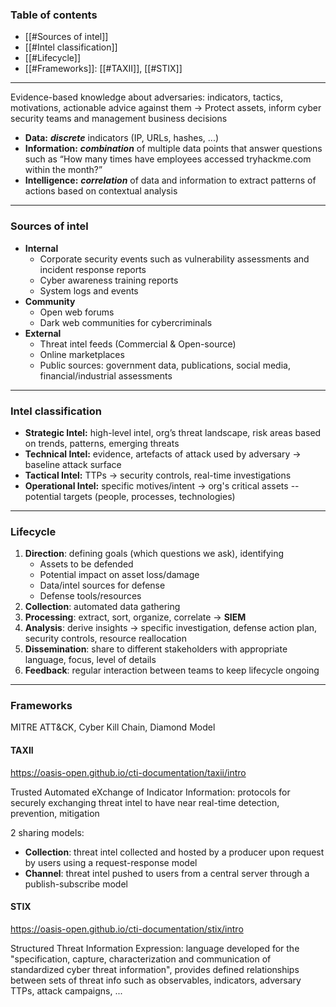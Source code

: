### Table of contents
- [[#Sources of intel]]
- [[#Intel classification]]
- [[#Lifecycle]]
- [[#Frameworks]]: [[#TAXII]], [[#STIX]]

___
Evidence-based knowledge about adversaries: indicators, tactics, motivations, actionable advice against them
$\rightarrow$ Protect assets, inform cyber security teams and management business decisions

- **Data:** ***discrete*** indicators (IP, URLs, hashes, ...)
- **Information:** ***combination*** of multiple data points that answer questions such as “How many times have employees accessed tryhackme.com within the month?”
- **Intelligence:** ***correlation*** of data and information to extract patterns of actions based on contextual analysis

___
### Sources of intel

- **Internal**
    - Corporate security events such as vulnerability assessments and incident response reports
    - Cyber awareness training reports
    - System logs and events
- **Community**
    - Open web forums
    - Dark web communities for cybercriminals
- **External**
    - Threat intel feeds (Commercial & Open-source)
    - Online marketplaces
    - Public sources: government data, publications, social media, financial/industrial assessments

___
### Intel classification

- **Strategic Intel:** high-level intel, org’s threat landscape, risk areas based on trends, patterns, emerging threats
- **Technical Intel:** evidence, artefacts of attack used by adversary $\rightarrow$ baseline attack surface
- **Tactical Intel:** TTPs $\rightarrow$ security controls, real-time investigations
- **Operational Intel:** specific motives/intent $\rightarrow$ org's critical assets -- potential targets (people, processes, technologies)

___
### Lifecycle

1. **Direction**: defining goals (which questions we ask), identifying
	- Assets to be defended
	- Potential impact on asset loss/damage
	- Data/intel sources for defense
	- Defense tools/resources
2. **Collection**: automated data gathering
3. **Processing**: extract, sort, organize, correlate $\rightarrow$ **SIEM**
4. **Analysis**: derive insights $\rightarrow$ specific investigation, defense action plan, security controls, resource reallocation
5. **Dissemination**: share to different stakeholders with appropriate language, focus, level of details
6. **Feedback**: regular interaction between teams to keep lifecycle ongoing

___
### Frameworks

MITRE ATT&CK, Cyber Kill Chain, Diamond Model

#### TAXII
https://oasis-open.github.io/cti-documentation/taxii/intro

Trusted Automated eXchange of Indicator Information: protocols for securely exchanging threat intel to have near real-time detection, prevention, mitigation

2 sharing models:
- **Collection**: threat intel collected and hosted by a producer upon request by users using a request-response model
- **Channel**: threat intel pushed to users from a central server through a publish-subscribe model

#### STIX
https://oasis-open.github.io/cti-documentation/stix/intro

Structured Threat Information Expression: language developed for the "specification, capture, characterization and communication of standardized cyber threat information", provides defined relationships between sets of threat info such as observables, indicators, adversary TTPs, attack campaigns, ...